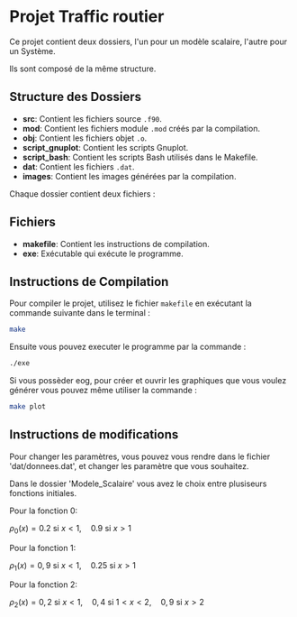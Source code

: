 # Projet Traffic routier

Ce projet contient deux dossiers, l'un pour un modèle scalaire, l'autre pour un Système.

Ils sont composé de la même structure.

## Structure des Dossiers

   - **src**: Contient les fichiers source `.f90`.
   - **mod**: Contient les fichiers module `.mod` créés par la compilation.
   - **obj**: Contient les fichiers objet `.o`.
   - **script_gnuplot**: Contient les scripts Gnuplot.
   - **script_bash**: Contient les scripts Bash utilisés dans le Makefile.
   - **dat**: Contient les fichiers `.dat`.
   - **images**: Contient les images générées par la compilation.

Chaque dossier contient deux fichiers :
## Fichiers

- **makefile**: Contient les instructions de compilation.
- **exe**: Exécutable qui exécute le programme.

## Instructions de Compilation

Pour compiler le projet, utilisez le fichier `makefile` en exécutant la commande suivante dans le terminal :

```bash
make
```
Ensuite vous pouvez executer le programme par la commande :
```bash
./exe
```
Si vous possèder eog, pour créer et ouvrir les graphiques que vous voulez générer vous pouvez même utiliser la commande :
```bash
make plot
```

## Instructions de modifications

Pour changer les paramètres, vous pouvez vous rendre dans le fichier 'dat/donnees.dat', et changer les paramètre que vous souhaitez.

Dans le dossier 'Modele\_Scalaire' vous avez le choix entre plusiseurs fonctions initiales.

Pour la fonction 0:

$\rho_0(x) = 0.2 \text{ si } x<1, \quad 0.9 \text{ si } x>1$

Pour la fonction 1:

$\rho_1(x) = 0,9 \text{ si } x<1,\quad  0.25 \text{ si } x>1$

Pour la fonction 2:

$\rho_2(x) = 0,2 \text{ si } x<1, \quad 0,4 \text{ si } 1\lt x\lt 2,\quad 0,9 \text{ si } x>2$

